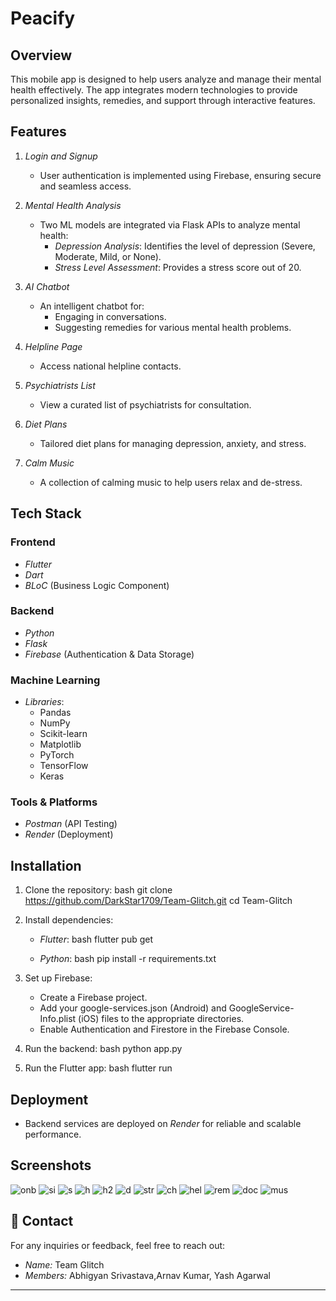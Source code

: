 # Peacify

## Overview
This mobile app is designed to help users analyze and manage their mental health effectively. The app integrates modern technologies to provide personalized insights, remedies, and support through interactive features.

## Features

1. *Login and Signup*
   - User authentication is implemented using Firebase, ensuring secure and seamless access.

2. *Mental Health Analysis*
   - Two ML models are integrated via Flask APIs to analyze mental health:
     - *Depression Analysis*: Identifies the level of depression (Severe, Moderate, Mild, or None).
     - *Stress Level Assessment*: Provides a stress score out of 20.

3. *AI Chatbot*
   - An intelligent chatbot for:
     - Engaging in conversations.
     - Suggesting remedies for various mental health problems.

4. *Helpline Page*
   - Access national helpline contacts.

5. *Psychiatrists List*
   - View a curated list of psychiatrists for consultation.

6. *Diet Plans*
   - Tailored diet plans for managing depression, anxiety, and stress.

7. *Calm Music*
   - A collection of calming music to help users relax and de-stress.

## Tech Stack

### Frontend
- *Flutter*
- *Dart*
- *BLoC* (Business Logic Component)

### Backend
- *Python*
- *Flask*
- *Firebase* (Authentication & Data Storage)

### Machine Learning
- *Libraries*:
  - Pandas
  - NumPy
  - Scikit-learn
  - Matplotlib
  - PyTorch
  - TensorFlow
  - Keras

### Tools & Platforms
- *Postman* (API Testing)
- *Render* (Deployment)

## Installation

1. Clone the repository:
   bash
   git clone https://github.com/DarkStar1709/Team-Glitch.git
   cd Team-Glitch
   

2. Install dependencies:
   - *Flutter*:
     bash
     flutter pub get
     
   - *Python*:
     bash
     pip install -r requirements.txt
     

3. Set up Firebase:
   - Create a Firebase project.
   - Add your google-services.json (Android) and GoogleService-Info.plist (iOS) files to the appropriate directories.
   - Enable Authentication and Firestore in the Firebase Console.

4. Run the backend:
   bash
   python app.py
   

5. Run the Flutter app:
   bash
   flutter run
   

## Deployment
- Backend services are deployed on *Render* for reliable and scalable performance.

## Screenshots
![onb](https://github.com/user-attachments/assets/022f9f75-50ad-40d2-b2f2-309ed14fc3a5)
![si](https://github.com/user-attachments/assets/60e0a768-48d8-42cf-b49b-79c7936b7e56)
![s](https://github.com/user-attachments/assets/17b84ceb-b67d-4cca-9dfb-33320aff4ace)
![h](https://github.com/user-attachments/assets/8200c512-6dbc-4cd6-acc3-95a2b36b9c62)
![h2](https://github.com/user-attachments/assets/30439f29-e667-4db6-99ea-80312ca29829)
![d](https://github.com/user-attachments/assets/7396d398-6237-49c1-bf38-f0409a25d490)
![str](https://github.com/user-attachments/assets/0dcda192-f7ec-46f9-ac9b-9d8e1304b3d7)
![ch](https://github.com/user-attachments/assets/b8b4e760-f5aa-4f30-a8b4-27b7cfe84d78)
![hel](https://github.com/user-attachments/assets/2b1e5468-0232-449a-9992-678d9378f1ca)
![rem](https://github.com/user-attachments/assets/7f841884-a4ca-4235-9251-971f7358b768)
![doc](https://github.com/user-attachments/assets/5225f6d5-1a1d-4d3f-a516-be0cec31753f)
![mus](https://github.com/user-attachments/assets/44183ee7-e4c3-406c-847e-bdb693fd75a6)

## 📧 Contact
For any inquiries or feedback, feel free to reach out:
- *Name:* Team Glitch
- *Members:* Abhigyan Srivastava,Arnav Kumar, Yash Agarwal

---
